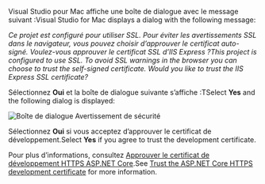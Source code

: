 <span data-ttu-id="b11ac-101">Visual Studio pour Mac affiche une boîte de dialogue avec le message suivant :</span><span class="sxs-lookup"><span data-stu-id="b11ac-101">Visual Studio for Mac displays a dialog with the following message:</span></span>

<span data-ttu-id="b11ac-102">*Ce projet est configuré pour utiliser SSL. Pour éviter les avertissements SSL dans le navigateur, vous pouvez choisir d’approuver le certificat auto-signé. Voulez-vous approuver le certificat SSL d’IIS Express ?*</span><span class="sxs-lookup"><span data-stu-id="b11ac-102">*This project is configured to use SSL. To avoid SSL warnings in the browser you can choose to trust the self-signed certificate. Would you like to trust the IIS Express SSL certificate?*</span></span>

<span data-ttu-id="b11ac-103">Sélectionnez **Oui** et la boîte de dialogue suivante s’affiche :</span><span class="sxs-lookup"><span data-stu-id="b11ac-103">TSelect **Yes** and the following dialog is displayed:</span></span>

![Boîte de dialogue Avertissement de sécurité](~/getting-started/_static/cert.png)

<span data-ttu-id="b11ac-105">Sélectionnez **Oui** si vous acceptez d’approuver le certificat de développement.</span><span class="sxs-lookup"><span data-stu-id="b11ac-105">Select **Yes** if you agree to trust the development certificate.</span></span>

<span data-ttu-id="b11ac-106">Pour plus d’informations, consultez [Approuver le certificat de développement HTTPS ASP.NET Core](xref:security/enforcing-ssl#trust-the-aspnet-core-https-development-certificate-on-windows-and-macos).</span><span class="sxs-lookup"><span data-stu-id="b11ac-106">See [Trust the ASP.NET Core HTTPS development certificate](xref:security/enforcing-ssl#trust-the-aspnet-core-https-development-certificate-on-windows-and-macos) for more information.</span></span>